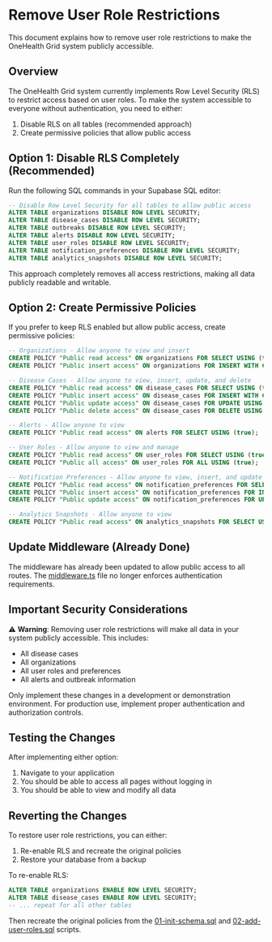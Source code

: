 # Remove User Role Restrictions

This document explains how to remove user role restrictions to make the OneHealth Grid system publicly accessible.

## Overview

The OneHealth Grid system currently implements Row Level Security (RLS) to restrict access based on user roles. To make the system accessible to everyone without authentication, you need to either:

1. Disable RLS on all tables (recommended approach)
2. Create permissive policies that allow public access

## Option 1: Disable RLS Completely (Recommended)

Run the following SQL commands in your Supabase SQL editor:

```sql
-- Disable Row Level Security for all tables to allow public access
ALTER TABLE organizations DISABLE ROW LEVEL SECURITY;
ALTER TABLE disease_cases DISABLE ROW LEVEL SECURITY;
ALTER TABLE outbreaks DISABLE ROW LEVEL SECURITY;
ALTER TABLE alerts DISABLE ROW LEVEL SECURITY;
ALTER TABLE user_roles DISABLE ROW LEVEL SECURITY;
ALTER TABLE notification_preferences DISABLE ROW LEVEL SECURITY;
ALTER TABLE analytics_snapshots DISABLE ROW LEVEL SECURITY;
```

This approach completely removes all access restrictions, making all data publicly readable and writable.

## Option 2: Create Permissive Policies

If you prefer to keep RLS enabled but allow public access, create permissive policies:

```sql
-- Organizations - Allow anyone to view and insert
CREATE POLICY "Public read access" ON organizations FOR SELECT USING (true);
CREATE POLICY "Public insert access" ON organizations FOR INSERT WITH CHECK (true);

-- Disease Cases - Allow anyone to view, insert, update, and delete
CREATE POLICY "Public read access" ON disease_cases FOR SELECT USING (true);
CREATE POLICY "Public insert access" ON disease_cases FOR INSERT WITH CHECK (true);
CREATE POLICY "Public update access" ON disease_cases FOR UPDATE USING (true);
CREATE POLICY "Public delete access" ON disease_cases FOR DELETE USING (true);

-- Alerts - Allow anyone to view
CREATE POLICY "Public read access" ON alerts FOR SELECT USING (true);

-- User Roles - Allow anyone to view and manage
CREATE POLICY "Public read access" ON user_roles FOR SELECT USING (true);
CREATE POLICY "Public all access" ON user_roles FOR ALL USING (true);

-- Notification Preferences - Allow anyone to view, insert, and update
CREATE POLICY "Public read access" ON notification_preferences FOR SELECT USING (true);
CREATE POLICY "Public insert access" ON notification_preferences FOR INSERT WITH CHECK (true);
CREATE POLICY "Public update access" ON notification_preferences FOR UPDATE USING (true);

-- Analytics Snapshots - Allow anyone to view
CREATE POLICY "Public read access" ON analytics_snapshots FOR SELECT USING (true);
```

## Update Middleware (Already Done)

The middleware has already been updated to allow public access to all routes. The [middleware.ts](file:///Users/shriram/Downloads/onehealth-grid/middleware.ts) file no longer enforces authentication requirements.

## Important Security Considerations

⚠️ **Warning**: Removing user role restrictions will make all data in your system publicly accessible. This includes:

- All disease cases
- All organizations
- All user roles and preferences
- All alerts and outbreak information

Only implement these changes in a development or demonstration environment. For production use, implement proper authentication and authorization controls.

## Testing the Changes

After implementing either option:

1. Navigate to your application
2. You should be able to access all pages without logging in
3. You should be able to view and modify all data

## Reverting the Changes

To restore user role restrictions, you can either:

1. Re-enable RLS and recreate the original policies
2. Restore your database from a backup

To re-enable RLS:
```sql
ALTER TABLE organizations ENABLE ROW LEVEL SECURITY;
ALTER TABLE disease_cases ENABLE ROW LEVEL SECURITY;
-- ... repeat for all other tables
```

Then recreate the original policies from the [01-init-schema.sql](file:///Users/shriram/Downloads/onehealth-grid/scripts/01-init-schema.sql) and [02-add-user-roles.sql](file:///Users/shriram/Downloads/onehealth-grid/scripts/02-add-user-roles.sql) scripts.